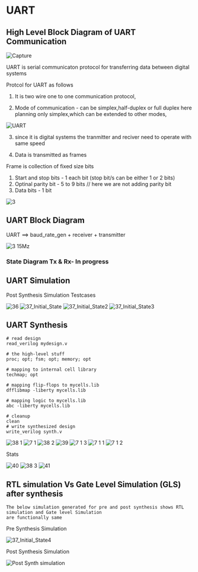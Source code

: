 # UART

## High Level Block Diagram of UART Communication

![Capture](https://github.com/adhiiiii/Hardware-Design---VLSI/assets/47310995/ffd24671-020d-43c9-8ccb-34354802d88d)

UART is serial communicaton protocol for transferring data between digital systems

Protcol for UART as follows

1) It is two wire one to one communication protocol, 

2) Mode of communication - can be simplex,half-duplex or full duplex
here planning only simplex,which can be extended to other modes,

![UART](https://github.com/adhiiiii/Hardware-Design---VLSI/assets/47310995/b7b67d52-6ca8-4b07-ab54-2bf2b9d4a019)

3) since it is digital systems the tranmitter and reciver need to operate with same speed

4) Data is transmitted as frames

Frame is collection of fixed size bits

1) Start and stop bits -  1 each bit (stop bit/s can be either 1 or 2 bits)
2) Optinal parity bit - 5 to 9 bits // here we are not adding parity bit
3) Data bits  - 1 bit

![3](https://github.com/adhiiiii/Hardware-Design---VLSI/assets/47310995/2e9baf11-257f-4162-9d4f-4b95c6009ca3)

## UART Block Diagram

 UART ==> baud_rate_gen + receiver + transmitter
 
 ![3 15Mz](https://github.com/adhiiiii/Hardware-Design---VLSI/assets/47310995/8c77c8e6-a51f-4a68-9841-d197eb943a5e)

### State Diagram Tx & Rx- In progress


## UART Simulation

Post Synthesis Simulation Testcases

![36](https://github.com/adhiiiii/Hardware-Design---VLSI/assets/47310995/2bcf5ef5-60af-4b71-a13e-d807deeed533)
![37_Initial_State](https://github.com/adhiiiii/Hardware-Design---VLSI/assets/47310995/ced5aa40-8a67-4280-a1fb-36809e5c91a8)
![37_Initial_State2](https://github.com/adhiiiii/Hardware-Design---VLSI/assets/47310995/7b50ad46-5818-4142-acf3-63e7743fd881)
![37_Initial_State3](https://github.com/adhiiiii/Hardware-Design---VLSI/assets/47310995/85fd7a10-f262-40d7-8497-b17227ad40c7)


## UART Synthesis 

```
# read design
read_verilog mydesign.v

# the high-level stuff
proc; opt; fsm; opt; memory; opt

# mapping to internal cell library
techmap; opt

# mapping flip-flops to mycells.lib
dfflibmap -liberty mycells.lib

# mapping logic to mycells.lib
abc -liberty mycells.lib

# cleanup
clean
# write synthesized design
write_verilog synth.v

``` 


![38 1](https://github.com/adhiiiii/Hardware-Design---VLSI/assets/47310995/5d55f9b4-9f90-47b3-9d0f-a0c9df1f1097)
![7 1](https://github.com/adhiiiii/Hardware-Design---VLSI/assets/47310995/ba42cb5c-93a9-4404-82ad-b7ca5143d9eb)
![38 2](https://github.com/adhiiiii/Hardware-Design---VLSI/assets/47310995/6f0ae3b3-90ca-4e6d-83d8-f0d5d27f0a39)
![39](https://github.com/adhiiiii/Hardware-Design---VLSI/assets/47310995/2d268e98-d683-49fd-9a11-df3eda1c652e)
![7 1 3](https://github.com/adhiiiii/Hardware-Design---VLSI/assets/47310995/ae2b5b03-a253-40af-aabc-a22514bc4b14)
![7 1 1](https://github.com/adhiiiii/Hardware-Design---VLSI/assets/47310995/bf43e7c1-2bf5-45cb-890f-53ede3a4a573)
![7 1 2](https://github.com/adhiiiii/Hardware-Design---VLSI/assets/47310995/97045843-5ee7-4e8a-96b8-6ef01dc09666)

Stats

![40](https://github.com/adhiiiii/Hardware-Design---VLSI/assets/47310995/0b105b04-bda4-4bce-b3c8-612b0a09de52)
![38 3](https://github.com/adhiiiii/Hardware-Design---VLSI/assets/47310995/332d4b58-8283-4b7f-b454-cfd42aa94a13)
![41](https://github.com/adhiiiii/Hardware-Design---VLSI/assets/47310995/33adf5eb-6ca3-4239-8371-ef9ea274beb1)

## RTL simulation Vs Gate Level Simulation (GLS) after synthesis

```
The below simulation generated for pre and post synthesis shows RTL simulation and Gate level Simulation
are functionally same
```

Pre Synthesis Simulation

![37_Initial_State4](https://github.com/adhiiiii/Hardware-Design---VLSI/assets/47310995/3b005d93-a57d-4db0-ae78-f58f7cf602e6)

Post Synthesis Simulation

![Post Synth simulation](https://github.com/adhiiiii/Hardware-Design---VLSI/assets/47310995/44e574b8-1092-40db-ae12-0ba3d0c8b588)


